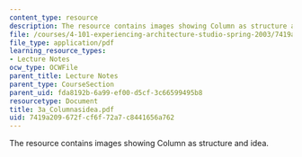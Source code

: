 ```yaml
---
content_type: resource
description: The resource contains images showing Column as structure and idea.
file: /courses/4-101-experiencing-architecture-studio-spring-2003/7419a209672fcf6f72a7c8441656a762_3a_Columnasidea.pdf
file_type: application/pdf
learning_resource_types:
- Lecture Notes
ocw_type: OCWFile
parent_title: Lecture Notes
parent_type: CourseSection
parent_uid: fda8192b-6a99-ef00-d5cf-3c66599495b8
resourcetype: Document
title: 3a_Columnasidea.pdf
uid: 7419a209-672f-cf6f-72a7-c8441656a762
---
```

The resource contains images showing Column as structure and idea.

